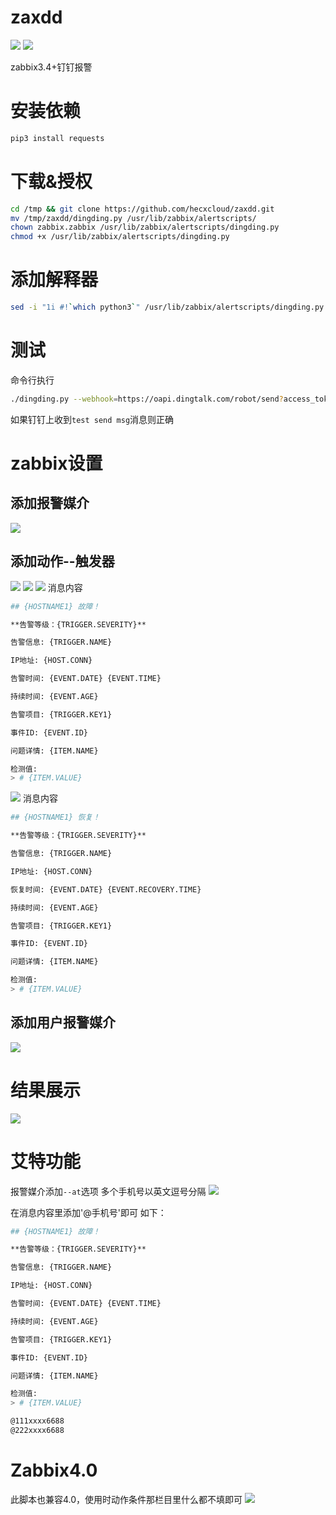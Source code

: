 # zaxdd
![](https://img.shields.io/badge/-Python3-green.svg)
![](https://img.shields.io/badge/-Zabbix3.4%2B-red.svg)

zabbix3.4+钉钉报警

# 安装依赖
```bash
pip3 install requests
```

# 下载&授权
```bash
cd /tmp && git clone https://github.com/hecxcloud/zaxdd.git
mv /tmp/zaxdd/dingding.py /usr/lib/zabbix/alertscripts/
chown zabbix.zabbix /usr/lib/zabbix/alertscripts/dingding.py
chmod +x /usr/lib/zabbix/alertscripts/dingding.py
```

# 添加解释器
```bash
sed -i "1i #!`which python3`" /usr/lib/zabbix/alertscripts/dingding.py
```

# 测试
命令行执行
```bash
./dingding.py --webhook=https://oapi.dingtalk.com/robot/send?access_token=e4bb4d6df22aae87d274c8786ac818363268b013d7052bf5993862acc415e671
```
如果钉钉上收到`test send msg`消息则正确

# zabbix设置
## 添加报警媒介
![](https://raw.githubusercontent.com/hcxcloud/zaxdd/master/img/dingding1.png)
## 添加动作--触发器
![](https://raw.githubusercontent.com/hcxcloud/zaxdd/master/img/dingding2.png)
![](https://raw.githubusercontent.com/hcxcloud/zaxdd/master/img/dingding3.png)
![](https://raw.githubusercontent.com/hcxcloud/zaxdd/master/img/dingding4.png)
消息内容
```bash
## {HOSTNAME1} 故障！

**告警等级：{TRIGGER.SEVERITY}**

告警信息: {TRIGGER.NAME} 

IP地址: {HOST.CONN} 

告警时间: {EVENT.DATE} {EVENT.TIME} 

持续时间: {EVENT.AGE}

告警项目: {TRIGGER.KEY1} 

事件ID: {EVENT.ID} 

问题详情: {ITEM.NAME}

检测值: 
> # {ITEM.VALUE}
```
![](https://raw.githubusercontent.com/hcxcloud/zaxdd/master/img/dingding5.png)
消息内容
```bash
## {HOSTNAME1} 恢复！

**告警等级：{TRIGGER.SEVERITY}**

告警信息: {TRIGGER.NAME} 

IP地址: {HOST.CONN} 

恢复时间: {EVENT.DATE} {EVENT.RECOVERY.TIME} 

持续时间: {EVENT.AGE}

告警项目: {TRIGGER.KEY1} 

事件ID: {EVENT.ID} 

问题详情: {ITEM.NAME}

检测值: 
> # {ITEM.VALUE}
```
## 添加用户报警媒介
![](https://raw.githubusercontent.com/hcxcloud/zaxdd/master/img/dingding6.png)

# 结果展示
![](https://raw.githubusercontent.com/hcxcloud/zaxdd/master/img/dingding7.png)

# 艾特功能
报警媒介添加`--at`选项
多个手机号以英文逗号分隔
![](https://raw.githubusercontent.com/hcxcloud/zaxdd/master/img/dingding8.png)

在消息内容里添加'@手机号'即可
如下：
```bash
## {HOSTNAME1} 故障！

**告警等级：{TRIGGER.SEVERITY}**

告警信息: {TRIGGER.NAME} 

IP地址: {HOST.CONN} 

告警时间: {EVENT.DATE} {EVENT.TIME} 

持续时间: {EVENT.AGE}

告警项目: {TRIGGER.KEY1} 

事件ID: {EVENT.ID} 

问题详情: {ITEM.NAME}

检测值: 
> # {ITEM.VALUE}

@111xxxx6688
@222xxxx6688
```

# Zabbix4.0
此脚本也兼容4.0，使用时动作条件那栏目里什么都不填即可
![](https://raw.githubusercontent.com/hcxcloud/zaxdd/master/img/dingding9.png)
